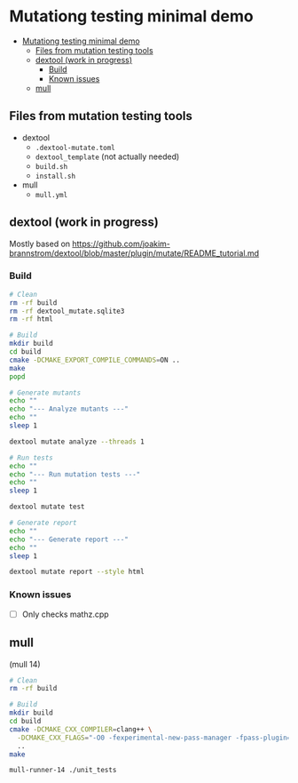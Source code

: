 # Mutationg testing minimal demo

- [Mutationg testing minimal demo](#mutationg-testing-minimal-demo)
  - [Files from mutation testing tools](#files-from-mutation-testing-tools)
  - [dextool (work in progress)](#dextool-work-in-progress)
    - [Build](#build)
    - [Known issues](#known-issues)
  - [mull](#mull)

## Files from mutation testing tools

- dextool
  - `.dextool-mutate.toml`
  - `dextool_template` (not actually needed)
  - `build.sh`
  - `install.sh`
- mull
  - `mull.yml`

## dextool (work in progress)

Mostly based on https://github.com/joakim-brannstrom/dextool/blob/master/plugin/mutate/README_tutorial.md

### Build

```bash
# Clean
rm -rf build
rm -rf dextool_mutate.sqlite3
rm -rf html

# Build
mkdir build
cd build
cmake -DCMAKE_EXPORT_COMPILE_COMMANDS=ON ..
make
popd

# Generate mutants
echo ""
echo "--- Analyze mutants ---"
echo ""
sleep 1

dextool mutate analyze --threads 1

# Run tests
echo ""
echo "--- Run mutation tests ---"
echo ""
sleep 1

dextool mutate test

# Generate report
echo ""
echo "--- Generate report ---"
echo ""
sleep 1

dextool mutate report --style html
```

### Known issues

- [ ] Only checks mathz.cpp

## mull

(mull 14)

```bash
# Clean
rm -rf build

# Build
mkdir build
cd build
cmake -DCMAKE_CXX_COMPILER=clang++ \
  -DCMAKE_CXX_FLAGS="-O0 -fexperimental-new-pass-manager -fpass-plugin=/usr/lib/mull-ir-frontend-14 -g -grecord-command-line -stdlib=libc++" \
  ..
make

mull-runner-14 ./unit_tests
```
